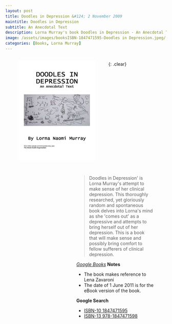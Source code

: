 ```yaml
---
layout: post
title: Doodles in Depression &#124; 2 November 2009
maintitle: Doodles in Depression
subtitle: An Anecdotal Text
description: Lorna Murray's book Doodles in Depression - An Anecdotal Text is published she makes referance to Lena Zavaroni.
image: /assets/images/booksISBN-1847471595-Doodles in Depression.jpeg/
categories: [Books, Lorna Murray]
---
```


<figure class="fig1">
<img src="/assets/images/books/ISBN-1847471595-Doodles in Depression.jpeg">
</figure>

<figure class="fig2">
<blockquote>Doodles in Depression' is Lorna Murray's attempt to make sense of her clinical depression. This thoroughly researched, yet gloriously random and spontaneous book delves into Lorna's mind as she 'comes out' as a depressive and attempts to bring herself out of her depression. This is a book that will make sense and possibly bring comfort to fellow sufferers of clinical depression.</blockquote>
<cite><a href="https://books.google.co.uk/books?id=ZoydTXmpDpIC&printsec=frontcover&dq=ISBN+1847471595&hl=en&sa=X&ved=0ahUKEwjp0v_9iMnlAhXFTxUIHTgdCQ4Q6AEIKDAA#v=onepage&q=lena%20zavaroni&f=false">Google Books</a></cite>
<strong>Notes</strong>
<ul>
<li>The book makes reference to Lena Zavaroni</li>
<li>The date of 1 June 2011 is for the eBook version of the book.</li>
</ul>
<strong>Google Search</strong>
<ul>
<li><a href="https://www.google.com/search?q=ISBN+1847471595&oq=ISBN+1847471595&aqs=chrome..69i57j69i60l2.572j0j9&sourceid=chrome&ie=UTF-8">ISBN-10 1847471595</a></li>
<li><a href="https://www.google.com/search?q=ISBN+978-1847471598&oq=ISBN+978-1847471598&aqs=chrome..69i57.818j0j9&sourceid=chrome&ie=UTF-8">ISBN-13 978-1847471598</a></li>
</ul>
</figure>

<br />{: .clear}

<style>
.fig1 {float:left; width:48%;}
figcaption {float:left; width:100%;}

.fig2 {float:right; width:48%;}
figcaption {float:left; width:100%;}

@media only screen and (max-width: 700px) {
.fig1, .fig2 {float:left; width:100%;}
figcaption {float:left; width:90%; margin-bottom: 10px;}
}
</style>

